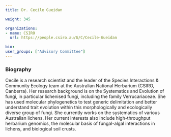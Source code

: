```yaml
---
title: Dr. Cecile Gueidan

weight: 345

organizations:
- name: CSIRO
  url: https://people.csiro.au/G/C/Cecile-Gueidan

bio: 
user_groups: ["Advisory Committee"]
---
```


### Biography

Cecile is a research scientist and the leader of the Species Interactions & Community Ecology team at the Australian National Herbarium (CSIRO, Canberra). Her research background is on the Systematics and Evolution of fungi, in particular lichenised fungi, including the family Verrucariaceae. She has used molecular phylogenetics to test generic delimitation and better understand trait evolution within this morphologically and ecologically diverse group of fungi. She currently works on the systematics of various Australian lichens. Her current interests also include high-throughput herbarium genomics, the molecular basis of fungal-algal interactions in lichens, and biological soil crusts.  
